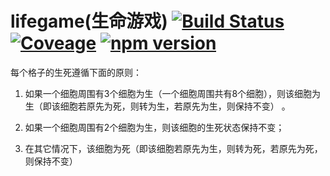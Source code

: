 # lifegame(生命游戏) [![Build Status](https://travis-ci.org/moyunchen/lifegame.svg?branch=master)](https://travis-ci.org/moyunchen/lifegame) [![Coveage](https://img.shields.io/codecov/c/github/moyunchen/lifegame/master.svg)](https://codecov.io/gh/moyunchen/lifegame) [![npm version](https://img.shields.io/npm/v/lifegame.svg)](https://www.npmjs.com/package/lifegame)
每个格子的生死遵循下面的原则：

1. 如果一个细胞周围有3个细胞为生（一个细胞周围共有8个细胞），则该细胞为生（即该细胞若原先为死，则转为生，若原先为生，则保持不变） 。
    
2. 如果一个细胞周围有2个细胞为生，则该细胞的生死状态保持不变；
    
3. 在其它情况下，该细胞为死（即该细胞若原先为生，则转为死，若原先为死，则保持不变）

